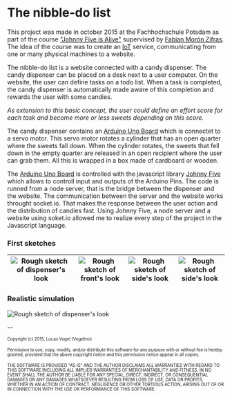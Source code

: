 # The nibble-do list
This project was made in october 2015 at the Fachhochschule Potsdam as part of the course ["Johnny Five is Alive"](https://fhp.incom.org/workspace/6174/5) supervised by [Fabian Morón Zifras](https://fhp.incom.org/profil/270). The idea of the course was to create an [IoT](https://en.wikipedia.org/wiki/Internet_of_Things) service, communicating from one or many physical machines to a website.

The nibble-do list is a website connected with a candy dispenser. The candy dispenser can be placed on a desk next to a user computer. On the website, the user can define tasks on a todo list. When a task is completed, the candy dispenser is automatically made aware of this completion and rewards the user with some candies. 

_As extension to this basic concept, the user could define an effort score for each task and become more or less sweets depending on this score._

The candy dispenser contains an [Arduino Uno Board](https://www.arduino.cc/en/Main/ArduinoBoardUno) which is connectet to a servo motor. This servo motor rotates a cylinder that has an open quarter where the sweets fall down. When the cylinder rotates, the sweets that fell down in the empty quarter are released in an open recipient where the user can grab them. All this is wrapped in a box made of cardboard or wooden.

The [Arduino Uno Board](https://www.arduino.cc/en/Main/ArduinoBoardUno) is controlled with the javascript library [Johnny Five](http://johnny-five.io) which allows to controll input and outputs of the Arduino Pins. The code is runned from a node server, that is the bridge between the dispenser and the website. The communication between the server and the website works throught socket.io. That makes the response between the user action and the distribution of candies fast. 
Using Johnny Five, a node server and a website using soket.io allowed me to realize every step of the project in the Javascript language.

### First sketches
|<img src="http://demo.vogelino.com/nibble-do-list/sketch-3d-view.jpg" alt="Rough sketch of dispenser's look"/>|<img src="http://demo.vogelino.com/nibble-do-list/sketch-front-view.jpg" alt="Rough sketch of front's look"/>|<img src="http://demo.vogelino.com/nibble-do-list/sketch-side-view.jpg" alt="Rough sketch of side's look"/>|<img src="http://demo.vogelino.com/nibble-do-list/sketch-list-view.jpg"  alt="Rough sketch of side's look"/>|
|---|---|---|---|

### Realistic simulation
<img src="http://demo.vogelino.com/nibble-do-list/realistic-simulation.jpg" alt="Rough sketch of dispenser's look"/>


--

<sub><sup>Copyright (c) 2015, Lucas Vogel (Vogelino)</sub></sup>

<sub><sup>Permission to use, copy, modify, and/or distribute this software for any
purpose with or without fee is hereby granted, provided that the above
copyright notice and this permission notice appear in all copies.</sub></sup>

<sub><sup>THE SOFTWARE IS PROVIDED "AS IS" AND THE AUTHOR DISCLAIMS ALL WARRANTIES
WITH REGARD TO THIS SOFTWARE INCLUDING ALL IMPLIED WARRANTIES OF
MERCHANTABILITY AND FITNESS. IN NO EVENT SHALL THE AUTHOR BE LIABLE FOR
ANY SPECIAL, DIRECT, INDIRECT, OR CONSEQUENTIAL DAMAGES OR ANY DAMAGES
WHATSOEVER RESULTING FROM LOSS OF USE, DATA OR PROFITS, WHETHER IN AN
ACTION OF CONTRACT, NEGLIGENCE OR OTHER TORTIOUS ACTION, ARISING OUT OF
OR IN CONNECTION WITH THE USE OR PERFORMANCE OF THIS SOFTWARE.</sub></sup>
